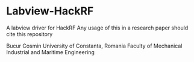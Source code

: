 # Labview-HackRF
 A labview driver for HackRF
 Any usage of this in a research paper should cite this repository

Bucur Cosmin
University of Constanta, Romania
Faculty of Mechanical Industrial and Maritime Engineering 
